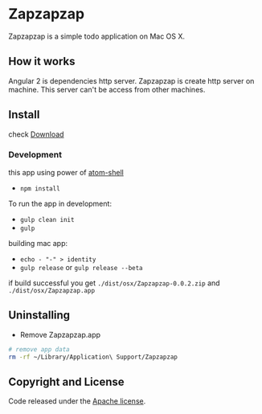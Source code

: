 # Zapzapzap

Zapzapzap is a simple todo application on Mac OS X.

## How it works

Angular 2 is dependencies http server. Zapzapzap is create http server on machine. This server can't be access from other machines.

## Install

check [Download](https://github.com/mainyaa/zapzapzap/release)

### Development

this app using power of [atom-shell](https://github.com/atom/atom-shell)

- `npm install`

To run the app in development:

- `gulp clean init`
- `gulp`

building mac app:

- `echo - "-" > identity`
- `gulp release` or `gulp release --beta`

if build successful you get `./dist/osx/Zapzapzap-0.0.2.zip` and `./dist/osx/Zapzapzap.app`

## Uninstalling

- Remove Zapzapzap.app
```bash
# remove app data
rm -rf ~/Library/Application\ Support/Zapzapzap
```

## Copyright and License

Code released under the [Apache license](LICENSE).

